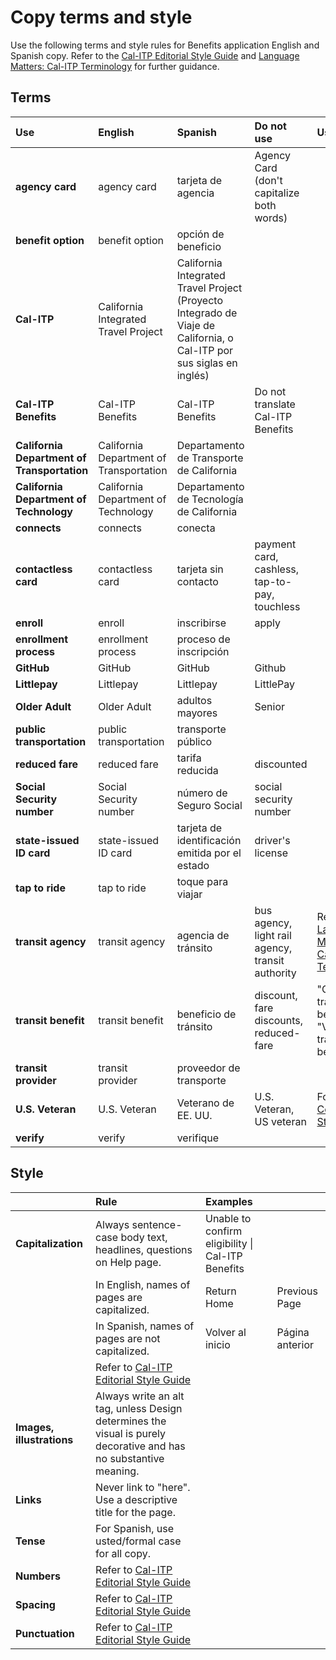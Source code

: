 # Copy terms and style

Use the following terms and style rules for Benefits application English and Spanish copy. Refer to the [Cal-ITP Editorial Style Guide](https://docs.google.com/document/d/1yG2jc_aMPSGc2wqvazKGgFIeV-aDDDsJIuONhUg0MOI/edit) and [Language Matters: Cal-ITP Terminology](https://docs.google.com/document/d/1ud73Qaa7k6I5l8MwlQrZd8iOo7_3shZHy_gCxfAe0eY/edit#heading=h.keo0rpgsdx29) for further guidance.

## Terms

| Use                                         | English                                 | Spanish                                                                                                              | Do not use                                       | Usage                                                                                                                                                         |
| :------------------------------------------ | :-------------------------------------- | :------------------------------------------------------------------------------------------------------------------- | :----------------------------------------------- | :------------------------------------------------------------------------------------------------------------------------------------------------------------ |
| **agency card**                             | agency card                             | tarjeta de agencia                                                                                                   | Agency Card (don't capitalize both words)        |                                                                                                                                                               |
| **benefit option**                          | benefit option                          | opción de beneficio                                                                                                  |                                                  |                                                                                                                                                               |
| **Cal-ITP**                                 | California Integrated Travel Project    | California Integrated Travel Project (Proyecto Integrado de Viaje de California, o Cal-ITP por sus siglas en inglés) |                                                  |                                                                                                                                                               |
| **Cal-ITP Benefits**                        | Cal-ITP Benefits                        | Cal-ITP Benefits                                                                                                     | Do not translate Cal-ITP Benefits                |                                                                                                                                                               |
| **California Department of Transportation** | California Department of Transportation | Departamento de Transporte de California                                                                             |                                                  |                                                                                                                                                               |
| **California Department of Technology**     | California Department of Technology     | Departamento de Tecnología de California                                                                             |                                                  |                                                                                                                                                               |
| **connects**                                | connects                                | conecta                                                                                                              |                                                  |                                                                                                                                                               |
| **contactless card**                        | contactless card                        | tarjeta sin contacto                                                                                                 | payment card, cashless, tap-to-pay, touchless    |                                                                                                                                                               |
| **enroll**                                  | enroll                                  | inscribirse                                                                                                          | apply                                            |                                                                                                                                                               |
| **enrollment process**                      | enrollment process                      | proceso de inscripción                                                                                               |                                                  |                                                                                                                                                               |
| **GitHub**                                  | GitHub                                  | GitHub                                                                                                               | Github                                           |                                                                                                                                                               |
| **Littlepay**                               | Littlepay                               | Littlepay                                                                                                            | LittlePay                                        |                                                                                                                                                               |
| **Older Adult**                             | Older Adult                             | adultos mayores                                                                                                      | Senior                                           |                                                                                                                                                               |
| **public transportation**                   | public transportation                   | transporte público                                                                                                   |                                                  |                                                                                                                                                               |
| **reduced fare**                            | reduced fare                            | tarifa reducida                                                                                                      | discounted                                       |                                                                                                                                                               |
| **Social Security number**                  | Social Security number                  | número de Seguro Social                                                                                              | social security number                           |                                                                                                                                                               |
| **state-issued ID card**                    | state-issued ID card                    | tarjeta de identificación emitida por el estado                                                                      | driver's license                                 |                                                                                                                                                               |
| **tap to ride**                             | tap to ride                             | toque para viajar                                                                                                    |                                                  |                                                                                                                                                               |
| **transit agency**                          | transit agency                          | agencia de tránsito                                                                                                  | bus agency, light rail agency, transit authority | Refer to [Language Matters: Cal-ITP Terminology](https://docs.google.com/document/d/1ud73Qaa7k6I5l8MwlQrZd8iOo7_3shZHy_gCxfAe0eY/edit#heading=h.keo0rpgsdx29) |
| **transit benefit**                         | transit benefit                         | beneficio de tránsito                                                                                                | discount, fare discounts, reduced-fare           | "Older adult transit benefit", "Veteran transit benefit"                                                                                                      |
| **transit provider**                        | transit provider                        | proveedor de transporte                                                                                              |                                                  |                                                                                                                                                               |
| **U.S. Veteran**                            | U.S. Veteran                            | Veterano de EE. UU.                                                                                                  | U.S. Veteran, US veteran                         | Follows [VA Content Style Guide](https://design.va.gov/content-style-guide/word-list#u)                                                                       |
| **verify**                                  | verify                                  | verifique                                                                                                            |                                                  |                                                                                                                                                               |

## Style

|                           | Rule                                                                                                                           | Examples                                          |                 |
| :------------------------ | :----------------------------------------------------------------------------------------------------------------------------- | :------------------------------------------------ | :-------------- |
| **Capitalization**        | Always sentence-case body text, headlines, questions on Help page.                                                             | Unable to confirm eligibility \| Cal-ITP Benefits |                 |
|                           | In English, names of pages are capitalized.                                                                                    | Return Home                                       | Previous Page   |
|                           | In Spanish, names of pages are not capitalized.                                                                                | Volver al inicio                                  | Página anterior |
|                           | Refer to [Cal-ITP Editorial Style Guide](https://docs.google.com/document/d/1yG2jc_aMPSGc2wqvazKGgFIeV-aDDDsJIuONhUg0MOI/edit) |                                                   |                 |
| **Images, illustrations** | Always write an alt tag, unless Design determines the visual is purely decorative and has no substantive meaning.              |                                                   |                 |
| **Links**                 | Never link to "here". Use a descriptive title for the page.                                                                    |                                                   |                 |
| **Tense**                 | For Spanish, use usted/formal case for all copy.                                                                               |                                                   |                 |
| **Numbers**               | Refer to [Cal-ITP Editorial Style Guide](https://docs.google.com/document/d/1yG2jc_aMPSGc2wqvazKGgFIeV-aDDDsJIuONhUg0MOI/edit) |                                                   |                 |
| **Spacing**               | Refer to [Cal-ITP Editorial Style Guide](https://docs.google.com/document/d/1yG2jc_aMPSGc2wqvazKGgFIeV-aDDDsJIuONhUg0MOI/edit) |                                                   |                 |
| **Punctuation**           | Refer to [Cal-ITP Editorial Style Guide](https://docs.google.com/document/d/1yG2jc_aMPSGc2wqvazKGgFIeV-aDDDsJIuONhUg0MOI/edit) |                                                   |

